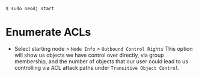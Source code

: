 ```shell-session
$ sudo neo4j start
```

# Enumerate ACLs
- Select starting node > `Node Info` > `Outbound Control Rights`
This option will show us objects we have control over directly, via group membership, and the number of objects that our user could lead to us controlling via ACL attack paths under `Transitive Object Control`.